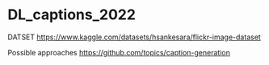 # DL_captions_2022

DATSET
https://www.kaggle.com/datasets/hsankesara/flickr-image-dataset 

Possible approaches
https://github.com/topics/caption-generation

